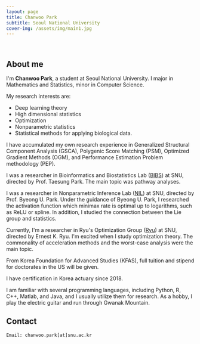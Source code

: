 ```yaml
---
layout: page
title: Chanwoo Park
subtitle: Seoul National University
cover-img: /assets/img/main1.jpg
---
```


<br/>

## About me

I'm **Chanwoo Park**, a student at Seoul National University. I major in Mathematics and Statistics, minor in Computer Science. 

My research interests are:
* Deep learning theory
* High dimensional statistics
* Optimization
* Nonparametric statistics
* Statistical methods for applying biological data.

I have accumulated my own research experience in Generalized Structural Component Analysis (GSCA), Polygenic Score Matching (PSM), Optimized Gradient Methods (OGM), and Performance Estimation Problem methodology (PEP). 

I was a researcher in Bioinformatics and Biostatistics Lab ([BIBS](http://bibs.snu.ac.kr/)) at SNU, directed by Prof. Taesung Park. The main topic was pathway analyses.

I was a researcher in Nonparametric Inference Lab ([NIL](https://sites.google.com/view/theostat/home?authuser=0)) at SNU, directed by Prof. Byeong U. Park. Under the guidance of Byeong U. Park, I researched the activation function which minimax rate is optimal up to logarithms, such as ReLU or spline. In addition, I studied the connection between the Lie group and statistics.

Currently, I'm a researcher in Ryu's Optimization Group ([Ryu](http://www.math.snu.ac.kr/~ernestryu/)) at SNU, directed by Ernest K. Ryu. I'm excited when I study optimization theory. The commonality of acceleration methods and the worst-case analysis were the main topic.

From Korea Foundation for Advanced Studies (KFAS), full tuition and stipend for doctorates in the US will be given. 

I have certification in Korea actuary since 2018. 

I am familiar with several programming languages, including Python, R, C++, Matlab, and Java, and I usually utilize them for research. As a hobby, I play the electric guitar and run through Gwanak Mountain. 



## Contact

```
Email: chanwoo.park[at]snu.ac.kr
```
